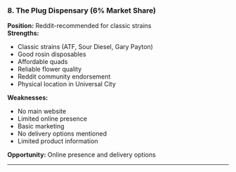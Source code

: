 ### 8. The Plug Dispensary (6% Market Share)
**Position:** Reddit-recommended for classic strains  
**Strengths:**
- Classic strains (ATF, Sour Diesel, Gary Payton)
- Good rosin disposables
- Affordable quads
- Reliable flower quality
- Reddit community endorsement
- Physical location in Universal City

**Weaknesses:**
- No main website
- Limited online presence
- Basic marketing
- No delivery options mentioned
- Limited product information

**Opportunity:** Online presence and delivery options

---
